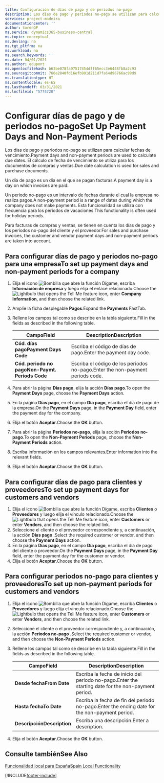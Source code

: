 ```yaml
---
title: Configuración de días de pago y de periodos no-pago
description: Los días de pago y periodos no-pago se utilizan para calcular fechas de vencimiento. El cálculo de fecha de vencimiento se utiliza para los documentos de compras y ventas.
services: project-madeira
documentationcenter: ''
author: SorenGP
ms.service: dynamics365-business-central
ms.topic: conceptual
ms.devlang: na
ms.tgt_pltfrm: na
ms.workload: na
ms.search.keywords: ''
ms.date: 04/01/2021
ms.author: edupont
ms.openlocfilehash: b63be078fa97517454dff65ecc3e6448fb8a2c93
ms.sourcegitcommit: 766e2840fd16efb901d211d7fa64d96766ac99d9
ms.translationtype: HT
ms.contentlocale: es-ES
ms.lasthandoff: 03/31/2021
ms.locfileid: "5774720"
---
```

# <a name="set-up-payment-days-and-non-payment-periods"></a><span data-ttu-id="f2dbe-104">Configurar días de pago y de periodos no-pago</span><span class="sxs-lookup"><span data-stu-id="f2dbe-104">Set Up Payment Days and Non-Payment Periods</span></span>
<span data-ttu-id="f2dbe-105">Los días de pago y periodos no-pago se utilizan para calcular fechas de vencimiento.</span><span class="sxs-lookup"><span data-stu-id="f2dbe-105">Payment days and non-payment periods are used to calculate due dates.</span></span> <span data-ttu-id="f2dbe-106">El cálculo de fecha de vencimiento se utiliza para los documentos de compras y ventas.</span><span class="sxs-lookup"><span data-stu-id="f2dbe-106">Due date calculation is used for sales and purchase documents.</span></span>  

<span data-ttu-id="f2dbe-107">Un día de pago es un día en el que se pagan facturas.</span><span class="sxs-lookup"><span data-stu-id="f2dbe-107">A payment day is a day on which invoices are paid.</span></span>  

<span data-ttu-id="f2dbe-108">Un periodo no-pago es un intervalo de fechas durante el cual la empresa no realiza pagos.</span><span class="sxs-lookup"><span data-stu-id="f2dbe-108">A non-payment period is a range of dates during which the company does not make payments.</span></span> <span data-ttu-id="f2dbe-109">Esta funcionalidad se utiliza con frecuencia para los periodos de vacaciones.</span><span class="sxs-lookup"><span data-stu-id="f2dbe-109">This functionality is often used for holiday periods.</span></span>  

<span data-ttu-id="f2dbe-110">Para facturas de compras y ventas, se tienen en cuenta los días de pago y los periodos no-pago del cliente y el proveedor.</span><span class="sxs-lookup"><span data-stu-id="f2dbe-110">For sales and purchase invoices, the customer and vendor payment days and non-payment periods are taken into account.</span></span>  

## <a name="to-set-up-payment-days-and-non-payment-periods-for-a-company"></a><span data-ttu-id="f2dbe-111">Para configurar días de pago y periodos no-pago para una empresa</span><span class="sxs-lookup"><span data-stu-id="f2dbe-111">To set up payment days and non-payment periods for a company</span></span>  

1.  <span data-ttu-id="f2dbe-112">Elija el icono ![Bombilla que abre la función Dígame](../../media/ui-search/search_small.png "Dígame qué desea hacer"), escriba **Información de empresa** y luego elija el enlace relacionado.</span><span class="sxs-lookup"><span data-stu-id="f2dbe-112">Choose the ![Lightbulb that opens the Tell Me feature](../../media/ui-search/search_small.png "Tell me what you want to do") icon, enter **Company Information**, and then choose the related link.</span></span>  
2.  <span data-ttu-id="f2dbe-113">Amplíe la ficha desplegable **Pagos**.</span><span class="sxs-lookup"><span data-stu-id="f2dbe-113">Expand the **Payments** FastTab.</span></span>  
3.  <span data-ttu-id="f2dbe-114">Rellene los campos tal como se describe en la tabla siguiente.</span><span class="sxs-lookup"><span data-stu-id="f2dbe-114">Fill in the fields as described in the following table.</span></span>  

    |<span data-ttu-id="f2dbe-115">Campo</span><span class="sxs-lookup"><span data-stu-id="f2dbe-115">Field</span></span>|<span data-ttu-id="f2dbe-116">Description</span><span class="sxs-lookup"><span data-stu-id="f2dbe-116">Description</span></span>|  
    |---------------------------------|---------------------------------------|  
    |<span data-ttu-id="f2dbe-117">**Cód. días pago**</span><span class="sxs-lookup"><span data-stu-id="f2dbe-117">**Payment Days Code**</span></span>|<span data-ttu-id="f2dbe-118">Escriba el código de días de pago.</span><span class="sxs-lookup"><span data-stu-id="f2dbe-118">Enter the payment day code.</span></span>|  
    |<span data-ttu-id="f2dbe-119">**Cód. periodo no pago**</span><span class="sxs-lookup"><span data-stu-id="f2dbe-119">**Non-Paymt. Periods Code**</span></span>|<span data-ttu-id="f2dbe-120">Escriba el código de los periodos no-pago.</span><span class="sxs-lookup"><span data-stu-id="f2dbe-120">Enter the non-payment periods code.</span></span>|  

4.  <span data-ttu-id="f2dbe-121">Para abrir la página **Días pago**, elija la acción **Días pago**.</span><span class="sxs-lookup"><span data-stu-id="f2dbe-121">To open the **Payment Days** page, choose the **Payment Days** action.</span></span>  
5.  <span data-ttu-id="f2dbe-122">En la página **Días pago**, en el campo **Día pago**, escriba el día de pago de la empresa.</span><span class="sxs-lookup"><span data-stu-id="f2dbe-122">On the **Payment Days** page, in the **Payment Day** field, enter the payment day for the company.</span></span>  
6.  <span data-ttu-id="f2dbe-123">Elija el botón **Aceptar**.</span><span class="sxs-lookup"><span data-stu-id="f2dbe-123">Choose the **OK** button.</span></span>  
7.  <span data-ttu-id="f2dbe-124">Para abrir la página **Periodos no-pago**, elija la acción **Periodos no-pago**.</span><span class="sxs-lookup"><span data-stu-id="f2dbe-124">To open the **Non-Payment Periods** page, choose the **Non-Payment Periods** action.</span></span>  
8.  <span data-ttu-id="f2dbe-125">Escriba información en los campos relevantes.</span><span class="sxs-lookup"><span data-stu-id="f2dbe-125">Enter information into the relevant fields.</span></span>  
9. <span data-ttu-id="f2dbe-126">Elija el botón **Aceptar**.</span><span class="sxs-lookup"><span data-stu-id="f2dbe-126">Choose the **OK** button.</span></span>  

## <a name="to-set-up-payment-days-for-customers-and-vendors"></a><span data-ttu-id="f2dbe-127">Para configurar días de pago para clientes y proveedores</span><span class="sxs-lookup"><span data-stu-id="f2dbe-127">To set up payment days for customers and vendors</span></span>  

1.  <span data-ttu-id="f2dbe-128">Elija el icono ![Bombilla que abre la función Dígame](../../media/ui-search/search_small.png "Dígame qué desea hacer"), escriba **Clientes** o **Proveedores** y luego elija el vínculo relacionado.</span><span class="sxs-lookup"><span data-stu-id="f2dbe-128">Choose the ![Lightbulb that opens the Tell Me feature](../../media/ui-search/search_small.png "Tell me what you want to do") icon, enter **Customers** or enter **Vendors**, and then choose the related link.</span></span>  
2.  <span data-ttu-id="f2dbe-129">Seleccione el cliente o el proveedor correspondiente y, a continuación, la acción **Días pago** .</span><span class="sxs-lookup"><span data-stu-id="f2dbe-129">Select the required customer or vendor, and then choose the **Payment Days** action.</span></span>  
3.  <span data-ttu-id="f2dbe-130">En la página **Días pago**, en el campo **Día pago**, escriba el día de pago del cliente o proveedor.</span><span class="sxs-lookup"><span data-stu-id="f2dbe-130">On the **Payment Days** page, in the **Payment Day** field, enter the payment day for the customer or vendor.</span></span>  
4.  <span data-ttu-id="f2dbe-131">Elija el botón **Aceptar**.</span><span class="sxs-lookup"><span data-stu-id="f2dbe-131">Choose the **OK** button.</span></span>  

## <a name="to-set-up-non-payment-periods-for-customers-and-vendors"></a><span data-ttu-id="f2dbe-132">Para configurar periodos no-pago para clientes y proveedores</span><span class="sxs-lookup"><span data-stu-id="f2dbe-132">To set up non-payment periods for customers and vendors</span></span>  

1.  <span data-ttu-id="f2dbe-133">Elija el icono ![Bombilla que abre la función Dígame](../../media/ui-search/search_small.png "Dígame qué desea hacer"), escriba **Clientes** o **Proveedores** y luego elija el vínculo relacionado.</span><span class="sxs-lookup"><span data-stu-id="f2dbe-133">Choose the ![Lightbulb that opens the Tell Me feature](../../media/ui-search/search_small.png "Tell me what you want to do") icon, enter **Customers** or enter **Vendors**, and then choose the related link.</span></span>  
2.  <span data-ttu-id="f2dbe-134">Seleccione el cliente o el proveedor correspondiente y, a continuación, la acción **Periodos no-pago** .</span><span class="sxs-lookup"><span data-stu-id="f2dbe-134">Select the required customer or vendor, and then choose the **Non-Payment Periods** action.</span></span>  
3.  <span data-ttu-id="f2dbe-135">Rellene los campos tal como se describe en la tabla siguiente.</span><span class="sxs-lookup"><span data-stu-id="f2dbe-135">Fill in the fields as described in the following table.</span></span>  

    |<span data-ttu-id="f2dbe-136">Campo</span><span class="sxs-lookup"><span data-stu-id="f2dbe-136">Field</span></span>|<span data-ttu-id="f2dbe-137">Description</span><span class="sxs-lookup"><span data-stu-id="f2dbe-137">Description</span></span>|  
    |---------------------------------|---------------------------------------|  
    |<span data-ttu-id="f2dbe-138">**Desde fecha**</span><span class="sxs-lookup"><span data-stu-id="f2dbe-138">**From Date**</span></span>|<span data-ttu-id="f2dbe-139">Escriba la fecha de inicio del periodo no-pago.</span><span class="sxs-lookup"><span data-stu-id="f2dbe-139">Enter the starting date for the non-payment period.</span></span>|  
    |<span data-ttu-id="f2dbe-140">**Hasta fecha**</span><span class="sxs-lookup"><span data-stu-id="f2dbe-140">**To Date**</span></span>|<span data-ttu-id="f2dbe-141">Escriba la fecha de fin del periodo no-pago.</span><span class="sxs-lookup"><span data-stu-id="f2dbe-141">Enter the ending date for the non-payment period.</span></span>|  
    |<span data-ttu-id="f2dbe-142">**Descripción**</span><span class="sxs-lookup"><span data-stu-id="f2dbe-142">**Description**</span></span>|<span data-ttu-id="f2dbe-143">Escriba una descripción.</span><span class="sxs-lookup"><span data-stu-id="f2dbe-143">Enter a description.</span></span>|  

4.  <span data-ttu-id="f2dbe-144">Elija el botón **Aceptar**.</span><span class="sxs-lookup"><span data-stu-id="f2dbe-144">Choose the **OK** button.</span></span>  

## <a name="see-also"></a><span data-ttu-id="f2dbe-145">Consulte también</span><span class="sxs-lookup"><span data-stu-id="f2dbe-145">See Also</span></span>  
 [<span data-ttu-id="f2dbe-146">Funcionalidad local para España</span><span class="sxs-lookup"><span data-stu-id="f2dbe-146">Spain Local Functionality</span></span>](spain-local-functionality.md)


[!INCLUDE[footer-include](../../includes/footer-banner.md)]